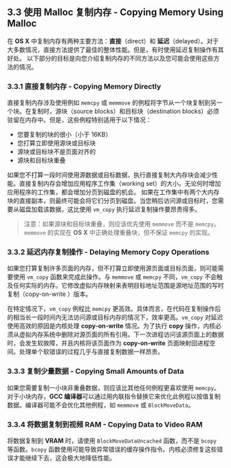 ## 3.3 使用 Malloc 复制内存 - Copying Memory Using Malloc
在 **OS X** 中复制内存有两种主要方法：**直接**（direct）和 **延迟**（delayed）。对于大多数情况，直接方法提供了最佳的整体性能。但是，有时使用延迟复制操作有其好处。 以下部分的目标是向您介绍复制内存的不同方法以及您可能会使用这些方法的情况。

### 3.3.1 直接复制内存 - Copying Memory Directly
直接复制内存涉及使用例如 `memcpy` 或 `memmove` 的例程将字节从一个块复制到另一个块。在复制时，源块（source blocks）和目标块（destination blocks）必须驻留在内存中。但是，这些例程特别适用于以下情况：

* 您要复制的块的很小（小于 16KB）
* 您打算立即使用源块或目标块
* 源块或目标块不是页面对齐的
* 源块和目标块重叠

如果您不打算一段时间使用源数据或目标数据，执行直接复制大内存块会减少性能。直接复制内存会增加应用程序工作集（working set）的大小。无论何时增加应用程序的工作集，都会增加分页到磁盘的机会。 如果在工作集中有两个大内存块的直接副本，则最终可能会将它们分页到磁盘。当您稍后访问源或目标时，您需要从磁盘加载该数据，这比使用 `vm_copy` 执行延迟复制操作要昂贵得多。

> 注意：如果源块和目标块重叠，则应该优先使用 `memmove` 而不是 `memcpy`。`memmove` 的实现在 **OS X** 中正确处理重叠块，但不保证 `memcpy` 的实现。

### 3.3.2 延迟内存复制操作 - Delaying Memory Copy Operations
如果您打算复制许多页面的内存，但不打算立即使用源页面或目标页面，则可能需要使用 `vm_copy` 函数来完成此操作。与 `memmove` 或 `memcpy` 不同，`vm_copy` 不会触及任何实际的内存。它修改虚拟内存映射来表明目标地址范围是源地址范围的写时复制（copy-on-write ）版本。

在特定情况下，`vm_copy` 例程比 `memcpy` 更高效。具体而言，在代码在复制操作后的相当长一段时间内无法访问源或目标内存的情况下，效率更高。`vm_copy` 对延迟使用高效的原因是内核处理 **copy-on-write** 情况。为了执行 **copy** 操作，内核必须从虚拟内存系统中删除对源页面的所有引用。下一次进程访问该源页面上的数据时，会发生软故障，并且内核将该页面作为 **copy-on-write** 页面映射回进程空间。处理单个软错误的过程几乎与直接复制数据一样昂贵。

### 3.3.3 复制少量数据 - Copying Small Amounts of Data
如果您需要复制一小块非重叠数据，则应该比其他任何例程更喜欢使用 `memcpy`。对于小块内存，**GCC 编译器**可以通过用内联指令替换它来优化此例程以按值复制数据。编译器可能不会优化其他例程，如 `memmove` 或 `BlockMoveData`。

### 3.3.4 将数据复制到视频 RAM - Copying Data to Video RAM
将数据复制到 **VRAM** 时，请使用 `BlockMoveDataUncached` 函数，而不是 `bcopy` 等函数。`bcopy` 函数使用可能导致异常错误的缓存操作指令。内核必须修复这些错误才能继续下去，这会极大地降低性能。

